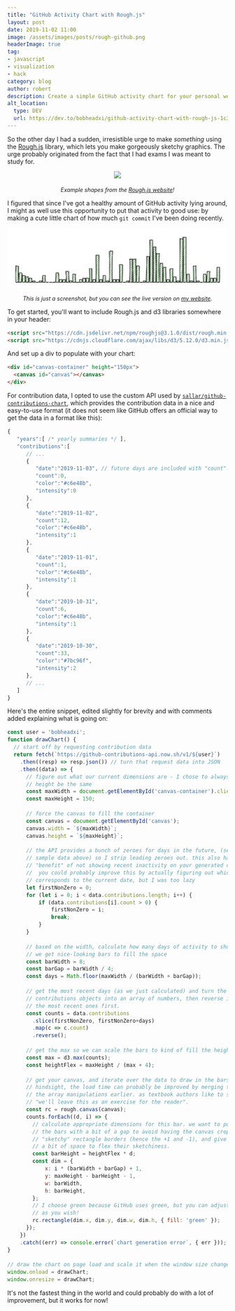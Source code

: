 ```yaml
---
title: "GitHub Activity Chart with Rough.js"
layout: post
date: 2019-11-02 11:00
image: /assets/images/posts/rough-github.png
headerImage: true
tag:
- javascript
- visualization
- hack
category: blog
author: robert
description: Create a simple GitHub activity chart for your personal website!
alt_location:
  type: DEV
  url: https://dev.to/bobheadxi/github-activity-chart-with-rough-js-1c3d
---
```


So the other day I had a sudden, irresistible urge to make *something* using the
[Rough.js](https://roughjs.com/) library, which lets you make gorgeously sketchy
graphics. The urge probably originated from the fact that I had exams I was meant
to study for.

<p align="center">
  <img src="https://roughjs.com/images/m14.png">
</p>

<p align="center">
  <i style="font-size:90%;">Example shapes from the
  <a href="https://roughjs.com/" target="_blank">Rough.js website</a>!</i>
</p>

I figured that since I've got a healthy amount of GitHub activity lying around,
I might as well use this opportunity to put that activity to good use: by making
a cute little chart of how much `git commit` I've been doing recently.

<p align="center">
  <img src="/assets/images/posts/rough-github.png">
</p>

<p align="center">
  <i style="font-size:90%;">This is just a screenshot, but you can see the live
  version on <a href="/open-source" target="_blank">my website</a>.</i>
</p>

To get started, you'll want to include Rough.js and d3 libraries somewhere in
your header:

```html
<script src="https://cdn.jsdelivr.net/npm/roughjs@3.1.0/dist/rough.min.js"></script>
<script src="https://cdnjs.cloudflare.com/ajax/libs/d3/5.12.0/d3.min.js"></script>
```

And set up a div to populate with your chart:

```html
<div id="canvas-container" height="150px">
  <canvas id="canvas"></canvas>
</div>
```

For contribution data, I opted to use the custom API used by
[`sallar/github-contributions-chart`](https://github.com/sallar/github-contributions-chart),
which provides the contribution data in a nice and easy-to-use format (it does
not seem like GitHub offers an official way to get the data in a format like
this):

```js
{
   "years":[ /* yearly summaries */ ],
   "contributions":[
      // ...
      {
         "date":"2019-11-03", // future days are included with "count": 0
         "count":0,
         "color":"#c6e48b",
         "intensity":0
      },
      {
         "date":"2019-11-02",
         "count":12,
         "color":"#c6e48b",
         "intensity":1
      },
      {
         "date":"2019-11-01",
         "count":1,
         "color":"#c6e48b",
         "intensity":1
      },
      {
         "date":"2019-10-31",
         "count":6,
         "color":"#c6e48b",
         "intensity":1
      },
      {
         "date":"2019-10-30",
         "count":33,
         "color":"#7bc96f",
         "intensity":2
      },
      // ...
   ]
}
```

Here's the entire snippet, edited slightly for brevity and with comments
added explaining what is going on:

```js
const user = 'bobheadxi';
function drawChart() {
  // start off by requesting contribution data
  return fetch(`https://github-contributions-api.now.sh/v1/${user}`)
    .then((resp) => resp.json()) // turn that request data into JSON
    .then((data) => {
      // figure out what our current dimensions are - I chose to always let the
      // height be the same
      const maxWidth = document.getElementById('canvas-container').clientWidth;
      const maxHeight = 150;

      // force the canvas to fill the container
      const canvas = document.getElementById('canvas');
      canvas.width = `${maxWidth}`;
      canvas.height = `${maxHeight}`;

      // the API provides a bunch of zeroes for days in the future, (see the
      // sample data above) so I strip leading zeroes out. this also has the
      // "benefit" of not showing recent inactivity on your generated chart ;
      //  you could probably improve this by actually figuring out which entry
      // corresponds to the current date, but I was too lazy
      let firstNonZero = 0;
      for (let i = 0; i < data.contributions.length; i++) {
          if (data.contributions[i].count > 0) {
              firstNonZero = i;
              break;
          }
      }

      // based on the width, calculate how many days of activity to show so that
      // we get nice-looking bars to fill the space
      const barWidth = 8;
      const barGap = barWidth / 4;
      const days = Math.floor(maxWidth / (barWidth + barGap));

      // get the most recent days (as we just calculated) and turn the array of
      // contributions objects into an array of numbers, then reverse it to get
      // the most recent ones first.
      const counts = data.contributions
        .slice(firstNonZero, firstNonZero+days)
        .map(c => c.count)
        .reverse();

      // get the max so we can scale the bars to kind of fill the height
      const max = d3.max(counts);
      const heightFlex = maxHeight / (max + 4);

      // get your canvas, and iterate over the data to draw in the bars. in
      // hindsight, the load time can probably be improved by merging this with
      // the array manipulations earlier. as textbook authors like to say,
      // "we'll leave this as an exercise for the reader".
      const rc = rough.canvas(canvas);
      counts.forEach((d, i) => {
        // calculate appropriate dimensions for this bar. we want to position
        // the bars with a bit of a gap to avoid having the canvas crop out the
        // "sketchy" rectangle borders (hence the +1 and -1), and give each bar
        // a bit of space to flex their sketchiness.
        const barHeight = heightFlex * d;
        const dim = {
            x: i * (barWidth + barGap) + 1,
            y: maxHeight - barHeight - 1,
            w: barWidth,
            h: barHeight,
        };
        // I choose green because GitHub uses green, but you can adjust this
        // as you wish!
        rc.rectangle(dim.x, dim.y, dim.w, dim.h, { fill: 'green' });
      });
    })
    .catch((err) => console.error(`chart generation error`, { err }));
}

// draw the chart on page load and scale it when the window size changes!
window.onload = drawChart;
window.onresize = drawChart;
```

It's not the fastest thing in the world and could probably do with a lot of
improvement, but it works for now!
